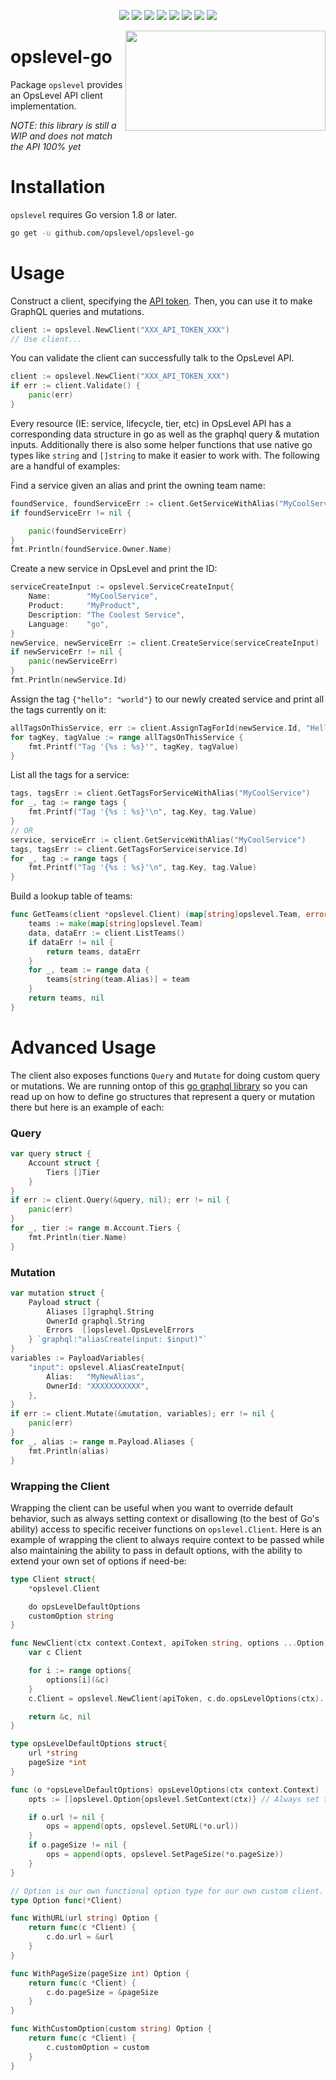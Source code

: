 <p align="center">
    <a href="https://github.com/OpsLevel/opslevel-go/blob/main/LICENSE" alt="License">
        <img src="https://img.shields.io/github/license/OpsLevel/opslevel-go.svg" /></a>
    <a href="http://golang.org" alt="Made With Go">
        <img src="https://img.shields.io/github/go-mod/go-version/OpsLevel/opslevel-go" /></a>
    <a href="https://GitHub.com/OpsLevel/opslevel-go/releases/" alt="Release">
        <img src="https://img.shields.io/github/v/release/OpsLevel/opslevel-go?include_prereleases" /></a>  
    <a href="https://GitHub.com/OpsLevel/opslevel-go/issues/" alt="Issues">
        <img src="https://img.shields.io/github/issues/OpsLevel/opslevel-go.svg" /></a>  
    <a href="https://github.com/OpsLevel/opslevel-go/graphs/contributors" alt="Contributors">
        <img src="https://img.shields.io/github/contributors/OpsLevel/opslevel-go" /></a>
    <a href="https://github.com/OpsLevel/opslevel-go/pulse" alt="Activity">
        <img src="https://img.shields.io/github/commit-activity/m/OpsLevel/opslevel-go" /></a>
	<a href="https://codecov.io/gh/OpsLevel/opslevel-go">
  		<img src="https://codecov.io/gh/OpsLevel/opslevel-go/branch/main/graph/badge.svg?token=GHQHRIJ9UW"/></a>
    <a href="https://dependabot.com/" alt="Dependabot">
        <img src="https://badgen.net/badge/Dependabot/enabled/green?icon=dependabot" /></a>
</p>

<img align="right" src="https://user-images.githubusercontent.com/735015/118144171-c2a40d00-b3d1-11eb-9b8c-a1cdd687cb36.png" width="320" height="160">


opslevel-go
===========


Package `opslevel` provides an OpsLevel API client implementation.

*NOTE: this library is still a WIP and does not match the API 100% yet*


# Installation

`opslevel` requires Go version 1.8 or later.

```bash
go get -u github.com/opslevel/opslevel-go
```

# Usage

Construct a client, specifying the [API token](https://app.opslevel.com/api_tokens). Then, you can use it to make GraphQL queries and mutations.

```Go
client := opslevel.NewClient("XXX_API_TOKEN_XXX")
// Use client...
```

You can validate the client can successfully talk to the OpsLevel API.

```go
client := opslevel.NewClient("XXX_API_TOKEN_XXX")
if err := client.Validate() {
	panic(err)
}
```

Every resource (IE: service, lifecycle, tier, etc) in OpsLevel API has a corresponding data structure in go as well as the graphql query & mutation inputs.  Additionally there is also some helper functions that use native go types like `string` and `[]string` to make it easier to work with.  The following are a handful of examples:

Find a service given an alias and print the owning team name:

```go
foundService, foundServiceErr := client.GetServiceWithAlias("MyCoolService")
if foundServiceErr != nil {

	panic(foundServiceErr)
}
fmt.Println(foundService.Owner.Name)
```

Create a new service in OpsLevel and print the ID:

```go
serviceCreateInput := opslevel.ServiceCreateInput{
	Name:        "MyCoolService",
	Product:     "MyProduct",
	Description: "The Coolest Service",
	Language:    "go",
}
newService, newServiceErr := client.CreateService(serviceCreateInput)
if newServiceErr != nil {
	panic(newServiceErr)
}
fmt.Println(newService.Id)
```

Assign the tag `{"hello": "world"}` to our newly created service and print all the tags currently on it:

```go
allTagsOnThisService, err := client.AssignTagForId(newService.Id, "Hello", "World")
for tagKey, tagValue := range allTagsOnThisService {
	fmt.Printf("Tag '{%s : %s}'", tagKey, tagValue)
}
```

List all the tags for a service:

```go
tags, tagsErr := client.GetTagsForServiceWithAlias("MyCoolService")
for _, tag := range tags {
	fmt.Printf("Tag '{%s : %s}'\n", tag.Key, tag.Value)
}
// OR
service, serviceErr := client.GetServiceWithAlias("MyCoolService")
tags, tagsErr := client.GetTagsForService(service.Id)
for _, tag := range tags {
	fmt.Printf("Tag '{%s : %s}'\n", tag.Key, tag.Value)
}
```

Build a lookup table of teams:

```go
func GetTeams(client *opslevel.Client) (map[string]opslevel.Team, error) {
	teams := make(map[string]opslevel.Team)
	data, dataErr := client.ListTeams()
	if dataErr != nil {
		return teams, dataErr
	}
	for _, team := range data {
		teams[string(team.Alias)] = team
	}
	return teams, nil
}
```

# Advanced Usage

The client also exposes functions `Query` and `Mutate` for doing custom query or mutations.  We are running ontop of this [go graphql library](https://github.com/shurcooL/graphql) so you can read up on how to define go structures that represent a query or mutation there but here is an example of each:

### Query

```go
var query struct {
	Account struct {
		Tiers []Tier
	}
}
if err := client.Query(&query, nil); err != nil {
	panic(err)
}
for _, tier := range m.Account.Tiers {
	fmt.Println(tier.Name)
}
```

### Mutation

```go
var mutation struct {
	Payload struct {
		Aliases []graphql.String
		OwnerId graphql.String
		Errors  []opslevel.OpsLevelErrors
	} `graphql:"aliasCreate(input: $input)"`
}
variables := PayloadVariables{
	"input": opslevel.AliasCreateInput{
		Alias:   "MyNewAlias",
		OwnerId: "XXXXXXXXXXX",
	},
}
if err := client.Mutate(&mutation, variables); err != nil {
	panic(err)
}
for _, alias := range m.Payload.Aliases {
	fmt.Println(alias)
}
```

### Wrapping the Client

Wrapping the client can be useful when you want to override default behavior, such as always setting
context or disallowing (to the best of Go's ability) access to specific receiver functions on
`opslevel.Client`. Here is an example of wrapping the client to always require context to be passed
while also maintaining the ability to pass in default options, with the ability to extend your own
set of options if need-be:

```go
type Client struct{
	*opslevel.Client

	do opsLevelDefaultOptions
	customOption string
}

func NewClient(ctx context.Context, apiToken string, options ...Option) *Client {
	var c Client

	for i := range options{
		options[i](&c)
	}
	c.Client = opslevel.NewClient(apiToken, c.do.opsLevelOptions(ctx)...)

	return &c, nil
}

type opsLevelDefaultOptions struct{
	url *string
	pageSize *int
}

func (o *opsLevelDefaultOptions) opsLevelOptions(ctx context.Context) []opslevel.Option {
	opts := []opslevel.Option{opslevel.SetContext(ctx)} // Always set the context.

	if o.url != nil {
		ops = append(opts, opslevel.SetURL(*o.url))
	}
	if o.pageSize != nil {
		ops = append(opts, opslevel.SetPageSize(*o.pageSize))
	}
}

// Option is our own functional option type for our own custom client.
type Option func(*Client)

func WithURL(url string) Option {
	return func(c *Client) {
		c.do.url = &url
	}
}

func WithPageSize(pageSize int) Option {
	return func(c *Client) {
		c.do.pageSize = &pageSize
	}
}

func WithCustomOption(custom string) Option {
	return func(c *Client) {
		c.customOption = custom
	}
}
```